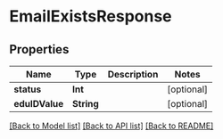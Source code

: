 # EmailExistsResponse

## Properties
Name | Type | Description | Notes
------------ | ------------- | ------------- | -------------
**status** | **Int** |  | [optional] 
**eduIDValue** | **String** |  | [optional] 

[[Back to Model list]](../README.md#documentation-for-models) [[Back to API list]](../README.md#documentation-for-api-endpoints) [[Back to README]](../README.md)


